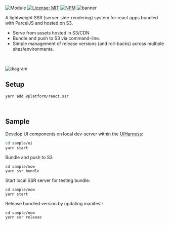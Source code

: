 ![Module](https://img.shields.io/badge/%40platform-react.ssr-%23EA4E7E.svg)
[![License: MIT](https://img.shields.io/badge/license-MIT-blue.svg)](https://opensource.org/licenses/MIT)
[![NPM](https://img.shields.io/npm/v/@platform/react.ssr.svg?colorB=blue&style=flat)](https://www.npmjs.com/package/@platform/react.ssr)
![banner](https://user-images.githubusercontent.com/185555/63076436-66585300-bf89-11e9-8bca-0b80ae5313d0.png)

A lightweight SSR (server-side-rendering) system for react apps bundled with ParcelJS and hosted on S3.

- Serve from assets hosted in S3/CDN
- Bundle and push to S3 via command-line.
- Simple management of release versions (and roll-backs) across multiple sites/environments.

<p>&nbsp;<p>



![diagram](https://user-images.githubusercontent.com/185555/63076383-2beeb600-bf89-11e9-843f-b221e95d1840.png)


## Setup

    yarn add @platform/react.ssr


<p>&nbsp;<p>


## Sample

Develop UI components on local dev-server within the [UIHarness](https://uiharness.com):

```bash
cd sample/ui
yarn start
```


Bundle and push to S3

```
cd sample/now
yarn ssr bundle
```

Start local SSR server for testing bundle:

```
cd sample/now
yarn start
```

Release bundled version by updating manifest:

```
cd sample/now
yarn ssr release
```



<p>&nbsp;<p>
<p>&nbsp;<p>


